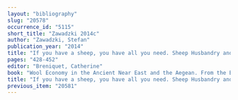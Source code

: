 ```yaml
---
layout: "bibliography"
slug: "20578"
occurrence_id: "5115"
short_title: "Zawadzki 2014c"
author: "Zawadzki, Stefan"
publication_year: "2014"
title: "If you have a sheep, you have all you need. Sheep Husbandry and Wool in the Economy of the Neo-Babylonian Ebabbar Temple at Sippar"
pages: "428-452"
editor: "Breniquet, Catherine"
book: "Wool Economy in the Ancient Near East and the Aegean. From the Beginnings of Sheep Husbandry to Institutional Textile Industry (Oxford)"
title: "If you have a sheep, you have all you need. Sheep Husbandry and Wool in the Economy of the Neo-Babylonian Ebabbar Temple at Sippar"
previous_item: "20581"
---
```

